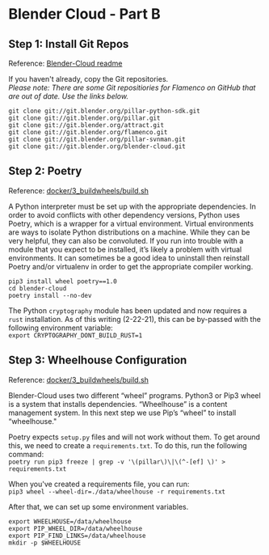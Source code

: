 # Blender Cloud - Part B

## Step 1: Install Git Repos    
Reference: [Blender-Cloud readme](https://developer.blender.org/diffusion/BC/)    

If you haven't already, copy the Git repositories.     
*Please note: There are some Git repositiories for Flamenco on GitHub that are out of date. Use the links below.*    

```
git clone git://git.blender.org/pillar-python-sdk.git
git clone git://git.blender.org/pillar.git
git clone git://git.blender.org/attract.git
git clone git://git.blender.org/flamenco.git
git clone git://git.blender.org/pillar-svnman.git
git clone git://git.blender.org/blender-cloud.git
```

## Step 2: Poetry     
Reference: [docker/3_buildwheels/build.sh](https://developer.blender.org/diffusion/BC/browse/master/docker/3_buildwheels/build.sh)    

A Python interpreter must be set up with the appropriate dependencies. In order to avoid conflicts with other dependency versions, Python uses Poetry, which is a wrapper for a virtual environment. Virtual environments are ways to isolate Python distributions on a machine. While they can be very helpful, they can also be convoluted. If you run into trouble with a module that you expect to be installed, it’s likely a problem with virtual environments. It can sometimes be a good idea to uninstall then reinstall Poetry and/or virtualenv in order to get the appropriate compiler working.     

```
pip3 install wheel poetry==1.0
cd blender-cloud
poetry install --no-dev
```

The Python `cryptography` module has been updated and now requires a `rust` installation. As of this writing (2-22-21), this can be by-passed with the following environment variable:    
`export CRYPTOGRAPHY_DONT_BUILD_RUST=1`    

## Step 3: Wheelhouse Configuration 
Reference: [docker/3_buildwheels/build.sh](https://developer.blender.org/diffusion/BC/browse/master/docker/3_buildwheels/build.sh)    

Blender-Cloud uses two different “wheel” programs. Python3 or Pip3 wheel is a system that installs dependencies. “Wheelhouse” is a content management system. In this next step we use Pip’s “wheel” to install “wheelhouse."    

Poetry expects `setup.py` files and will not work without them. To get around this, we need to create a `requirements.txt`. To do this, run the following command:    
`poetry run pip3 freeze | grep -v '\(pillar\)\|\(^-[ef] \)' > requirements.txt`

When you've created a requirements file, you can run:    
`pip3 wheel --wheel-dir=./data/wheelhouse -r requirements.txt`

After that, we can set up some environment variables.
```
export WHEELHOUSE=/data/wheelhouse
export PIP_WHEEL_DIR=/data/wheelhouse
export PIP_FIND_LINKS=/data/wheelhouse
mkdir -p $WHEELHOUSE
```
